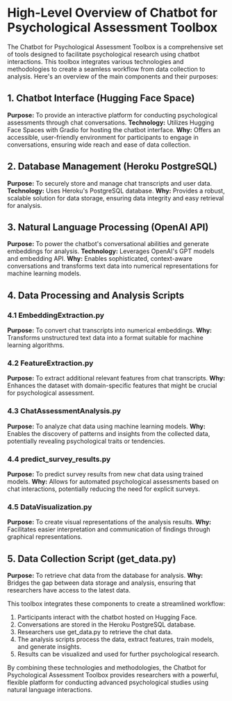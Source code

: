 # High-Level Overview of Chatbot for Psychological Assessment Toolbox

The Chatbot for Psychological Assessment Toolbox is a comprehensive set of tools designed to facilitate psychological research using chatbot interactions. This toolbox integrates various technologies and methodologies to create a seamless workflow from data collection to analysis. Here's an overview of the main components and their purposes:

## 1. Chatbot Interface (Hugging Face Space)
**Purpose:** To provide an interactive platform for conducting psychological assessments through chat conversations.
**Technology:** Utilizes Hugging Face Spaces with Gradio for hosting the chatbot interface.
**Why:** Offers an accessible, user-friendly environment for participants to engage in conversations, ensuring wide reach and ease of data collection.

## 2. Database Management (Heroku PostgreSQL)
**Purpose:** To securely store and manage chat transcripts and user data.
**Technology:** Uses Heroku's PostgreSQL database.
**Why:** Provides a robust, scalable solution for data storage, ensuring data integrity and easy retrieval for analysis.

## 3. Natural Language Processing (OpenAI API)
**Purpose:** To power the chatbot's conversational abilities and generate embeddings for analysis.
**Technology:** Leverages OpenAI's GPT models and embedding API.
**Why:** Enables sophisticated, context-aware conversations and transforms text data into numerical representations for machine learning models.

## 4. Data Processing and Analysis Scripts
### 4.1 EmbeddingExtraction.py
**Purpose:** To convert chat transcripts into numerical embeddings.
**Why:** Transforms unstructured text data into a format suitable for machine learning algorithms.

### 4.2 FeatureExtraction.py
**Purpose:** To extract additional relevant features from chat transcripts.
**Why:** Enhances the dataset with domain-specific features that might be crucial for psychological assessment.

### 4.3 ChatAssessmentAnalysis.py
**Purpose:** To analyze chat data using machine learning models.
**Why:** Enables the discovery of patterns and insights from the collected data, potentially revealing psychological traits or tendencies.

### 4.4 predict_survey_results.py
**Purpose:** To predict survey results from new chat data using trained models.
**Why:** Allows for automated psychological assessments based on chat interactions, potentially reducing the need for explicit surveys.

### 4.5 DataVisualization.py
**Purpose:** To create visual representations of the analysis results.
**Why:** Facilitates easier interpretation and communication of findings through graphical representations.

## 5. Data Collection Script (get_data.py)
**Purpose:** To retrieve chat data from the database for analysis.
**Why:** Bridges the gap between data storage and analysis, ensuring that researchers have access to the latest data.

This toolbox integrates these components to create a streamlined workflow:
1. Participants interact with the chatbot hosted on Hugging Face.
2. Conversations are stored in the Heroku PostgreSQL database.
3. Researchers use get_data.py to retrieve the chat data.
4. The analysis scripts process the data, extract features, train models, and generate insights.
5. Results can be visualized and used for further psychological research.

By combining these technologies and methodologies, the Chatbot for Psychological Assessment Toolbox provides researchers with a powerful, flexible platform for conducting advanced psychological studies using natural language interactions.
